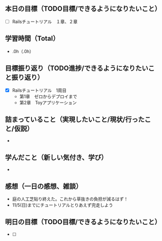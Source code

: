 ## 本日の目標（TODO目標/できるようになりたいこと）
- [ ] Railsチュートリアル　１章、２章
　
## 学習時間（Total）
- .0h（.0h）

## 目標振り返り（TODO進捗/できるようになりたいこと振り返り）
- [x] Railsチュートリアル　1周目
  - 第1章　ゼロからデプロイまで
  - 第2章　Toyアプリケーション

##  詰まっていること（実現したいこと/現状/行ったこと/仮説）
-

## 学んだこと（新しい気付き、学び）
-

## 感想（一日の感想、雑談）
- 庭の人工芝貼り終えた。これから草抜きの負担が減るはず！
- 11/5(日)までにチュートリアルとりあえず完走しよう

## 明日の目標（TODO目標/できるようになりたいこと）
- [ ]
